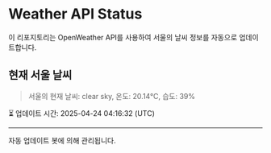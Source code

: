 
# Weather API Status

이 리포지토리는 OpenWeather API를 사용하여 서울의 날씨 정보를 자동으로 업데이트합니다.

## 현재 서울 날씨
> 서울의 현재 날씨: clear sky, 온도: 20.14°C, 습도: 39%

⏳ 업데이트 시간: 2025-04-24 04:16:32 (UTC)

---
자동 업데이트 봇에 의해 관리됩니다.

